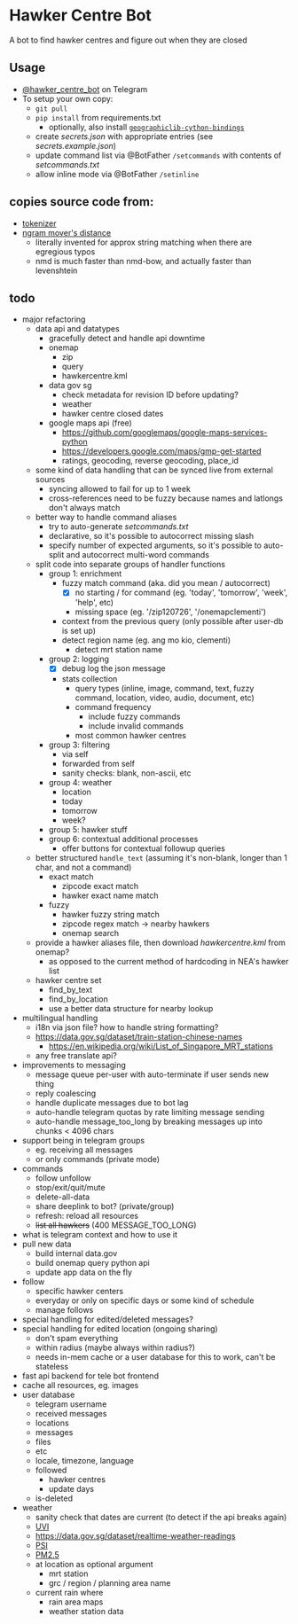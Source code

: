 #   Hawker Centre Bot
A bot to find hawker centres and figure out when they are closed


##  Usage
*   [@hawker_centre_bot](https://t.me/hawker_centre_bot) on Telegram
*   To setup your own copy:
    *   `git pull`
    *   `pip install` from requirements.txt
        *   optionally, also install [`geographiclib-cython-bindings`](https://pypi.org/project/geographiclib-cython-bindings/)
    *   create *secrets.json* with appropriate entries (see *secrets.example.json*)
    *   update command list via @BotFather `/setcommands` with contents of *setcommands.txt*
    *   allow inline mode via @BotFather `/setinline`
    

##  copies source code from:
*   [tokenizer](https://github.com/averykhoo/tokenize)
*   [ngram mover's distance](https://github.com/averykhoo/ngram-movers-distance)
    *   literally invented for approx string matching when there are egregious typos
    *   nmd is much faster than nmd-bow, and actually faster than levenshtein


##  todo
*   major refactoring
    *   data api and datatypes
        *   gracefully detect and handle api downtime
        *   onemap
            *   zip
            *   query
            *   hawkercentre.kml
        *   data gov sg
            *   check metadata for revision ID before updating?
            *   weather
            *   hawker centre closed dates
        *   google maps api (free)
            *   https://github.com/googlemaps/google-maps-services-python
            *   https://developers.google.com/maps/gmp-get-started
            *   ratings, geocoding, reverse geocoding, place_id
    *   some kind of data handling that can be synced live from external sources
        *   syncing allowed to fail for up to 1 week
        *   cross-references need to be fuzzy because names and latlongs don't always match
    *   better way to handle command aliases
        *   try to auto-generate *setcommands.txt*
        *   declarative, so it's possible to autocorrect missing slash
        *   specify number of expected arguments, so it's possible to auto-split and autocorrect multi-word commands
    *   split code into separate groups of handler functions
        *   group 1: enrichment
            *   fuzzy match command (aka. did you mean / autocorrect)
                *   [x] no starting / for command (eg. 'today', 'tomorrow', 'week', 'help', etc)
                *   missing space (eg. '/zip120726', '/onemapclementi')
            *   context from the previous query (only possible after user-db is set up)
            *   detect region name (eg. ang mo kio, clementi)
                *   detect mrt station name
        *   group 2: logging
            *   [x] debug log the json message
            *   stats collection 
                *   query types (inline, image, command, text, fuzzy command, location, video, audio, document, etc) 
                *   command frequency
                    *   include fuzzy commands
                    *   include invalid commands
                *   most common hawker centres
        *   group 3: filtering
            *   via self
            *   forwarded from self
            *   sanity checks: blank, non-ascii, etc
        *   group 4: weather
            *   location
            *   today
            *   tomorrow
            *   week?
        *   group 5: hawker stuff
        *   group 6: contextual additional processes
            *   offer buttons for contextual followup queries
    *   better structured `handle_text` (assuming it's non-blank, longer than 1 char, and not a command)
        *   exact match
            *   zipcode exact match
            *   hawker exact name match
        *   fuzzy
            *   hawker fuzzy string match
            *   zipcode regex match -> nearby hawkers
            *   onemap search
    *   provide a hawker aliases file, then download *hawkercentre.kml* from onemap?
        *   as opposed to the current method of hardcoding in NEA's hawker list
    *   hawker centre set
        *   find_by_text
        *   find_by_location
        *   use a better data structure for nearby lookup
*   multilingual handling
    *   i18n via json file? how to handle string formatting?
    *   https://data.gov.sg/dataset/train-station-chinese-names
        *   https://en.wikipedia.org/wiki/List_of_Singapore_MRT_stations
    *   any free translate api?
*   improvements to messaging
    *   message queue per-user with auto-terminate if user sends new thing
    *   reply coalescing
    *   handle duplicate messages due to bot lag
    *   auto-handle telegram quotas by rate limiting message sending
    *   auto-handle message_too_long by breaking messages up into chunks < 4096 chars
*   support being in telegram groups
    *   eg. receiving all messages
    *   or only commands (private mode)
*   commands
    *   follow unfollow
    *   stop/exit/quit/mute 
    *   delete-all-data
    *   share deeplink to bot? (private/group)
    *   refresh: reload all resources
    *   ~~list all hawkers~~ (400 MESSAGE_TOO_LONG)
*   what is telegram context and how to use it
*   pull new data
    *   build internal data.gov
    *   build onemap query python api
    *   update app data on the fly
*   follow
    *   specific hawker centers
    *   everyday or only on specific days or some kind of schedule
    *   manage follows
*   special handling for edited/deleted messages?
*   special handling for edited location (ongoing sharing)
    *   don't spam everything
    *   within radius (maybe always within radius?)
    *   needs in-mem cache or a user database for this to work, can't be stateless
*   fast api backend for tele bot frontend
*   cache all resources, eg. images
*   user database
    *   telegram username
    *   received messages
    *   locations
    *   messages
    *   files
    *   etc
    *   locale, timezone, language
    *   followed
        *   hawker centres
        *   update days
    *   is-deleted
*   weather
    *   sanity check that dates are current (to detect if the api breaks again)
    *   [UVI](https://data.gov.sg/dataset/ultraviolet-index-uvi)
    *   https://data.gov.sg/dataset/realtime-weather-readings
    *   [PSI](https://data.gov.sg/dataset/psi)
    *   [PM2.5](https://data.gov.sg/dataset/pm2-5)
    *   at location as optional argument
        *   mrt station
        *   grc / region / planning area name
    *   current rain where
        *   rain area maps
        *   weather station data